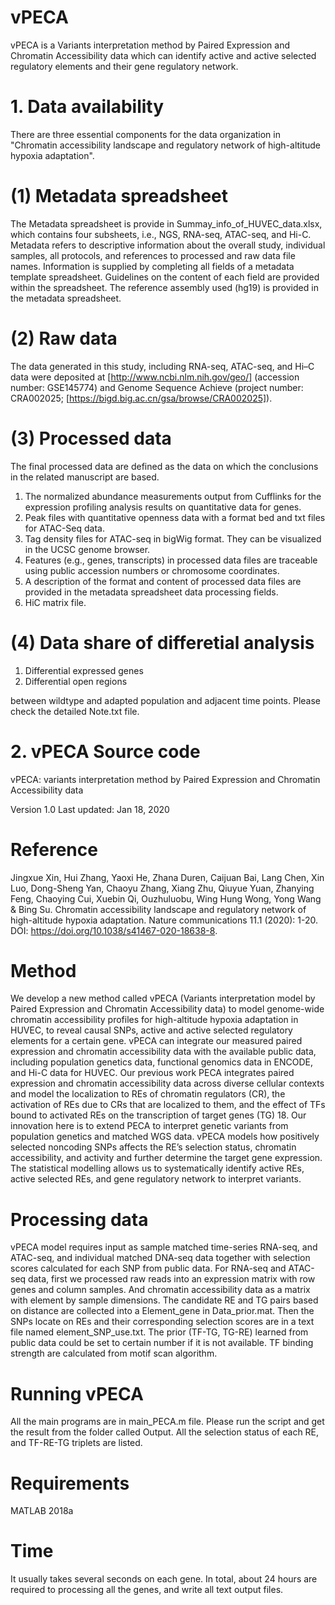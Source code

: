 # vPECA 
vPECA is a Variants interpretation method by Paired Expression and Chromatin Accessibility data which can identify active and active selected regulatory elements and their gene regulatory network.


# 1. Data availability

There are three essential components for the data organization in "Chromatin accessibility landscape and regulatory network of high-altitude hypoxia adaptation".

# (1) Metadata spreadsheet
The Metadata spreadsheet is provide in Summay_info_of_HUVEC_data.xlsx, which contains four subsheets, i.e., NGS, RNA-seq, ATAC-seq, and Hi-C. Metadata refers to descriptive information about the overall study, individual samples, all protocols, and references to processed and raw data file names. Information is supplied by completing all fields of a metadata template spreadsheet. Guidelines on the content of each field are provided within the spreadsheet. The reference assembly used (hg19) is provided in the metadata spreadsheet.

# (2) Raw data
The data generated in this study, including RNA-seq, ATAC-seq, and Hi–C data were deposited at [http://www.ncbi.nlm.nih.gov/geo/] (accession number: GSE145774) and Genome Sequence Achieve (project number: CRA002025; [https://bigd.big.ac.cn/gsa/browse/CRA002025]).


# (3) Processed data
The final processed data are defined as the data on which the conclusions in the related manuscript are based. 
1) The normalized abundance measurements output from Cufflinks for the expression profiling analysis results on quantitative data for genes. 
2) Peak files with quantitative openness data with a format bed and txt files for ATAC-Seq data. 
3) Tag density files for ATAC-seq in bigWig format. They can be visualized in the UCSC genome browser. 
4) Features (e.g., genes, transcripts) in processed data files are traceable using public accession numbers or chromosome coordinates. 
5) A description of the format and content of processed data files are provided in the metadata spreadsheet data processing fields. 
6) HiC matrix file.

# (4) Data share of differetial analysis

1) Differential expressed genes
2) Differential open regions

between wildtype and adapted population and adjacent time points. Please check the detailed Note.txt file.


# 2. vPECA Source code

vPECA: variants interpretation method by Paired Expression and Chromatin Accessibility data

Version 1.0
Last updated: Jan 18, 2020

# Reference

Jingxue Xin, Hui Zhang, Yaoxi He, Zhana Duren, Caijuan Bai, Lang Chen, Xin Luo, Dong-Sheng Yan, Chaoyu Zhang, Xiang Zhu, Qiuyue Yuan, Zhanying Feng, Chaoying Cui, Xuebin Qi, Ouzhuluobu, Wing Hung Wong, Yong Wang & Bing Su. Chromatin accessibility landscape and regulatory network of high-altitude hypoxia adaptation. Nature communications 11.1 (2020): 1-20. DOI: https://doi.org/10.1038/s41467-020-18638-8. 

# Method

We develop a new method called vPECA (Variants interpretation model by Paired Expression and Chromatin Accessibility data) to model genome-wide chromatin accessibility profiles for high-altitude hypoxia adaptation in HUVEC, to reveal causal SNPs, active and active selected regulatory elements for a certain gene. vPECA can integrate our measured paired expression and chromatin accessibility data with the available public data, including population genetics data, functional genomics data in ENCODE, and Hi-C data for HUVEC. Our previous work PECA integrates paired expression and chromatin accessibility data across diverse cellular contexts and model the localization to REs of chromatin regulators (CR), the activation of REs due to CRs that are localized to them, and the effect of TFs bound to activated REs on the transcription of target genes (TG) 18. Our innovation here is to extend PECA to interpret genetic variants from population genetics and matched WGS data. vPECA models how positively selected noncoding SNPs affects the RE’s selection status, chromatin accessibility, and activity and further determine the target gene expression. The statistical modelling allows us to systematically identify active REs, active selected REs, and gene regulatory network to interpret variants.

# Processing data
vPECA model requires input as sample matched time-series RNA-seq, and ATAC-seq, and individual matched DNA-seq data together with selection scores calculated for each SNP from public data. For RNA-seq and ATAC-seq data, first we processed raw reads into an expression matrix with row genes and column samples. And chromatin accessibility data as a matrix with element by sample dimensions. The candidate RE and TG pairs based on distance are collected into a Element_gene in Data_prior.mat. Then the SNPs locate on REs and their corresponding selection scores are in a text file named element_SNP_use.txt. The prior (TF-TG, TG-RE) learned from public data could be set to certain number if it is not available. TF binding strength are calculated from motif scan algorithm.

# Running vPECA
All the main programs are in main_PECA.m file. Please run the script and get the result from the folder called Output. All the selection status of each RE, and TF-RE-TG triplets are listed.

# Requirements
MATLAB 2018a

# Time
It usually takes several seconds on each gene. In total, about 24 hours are required to processing all the genes, and write all text output files.
